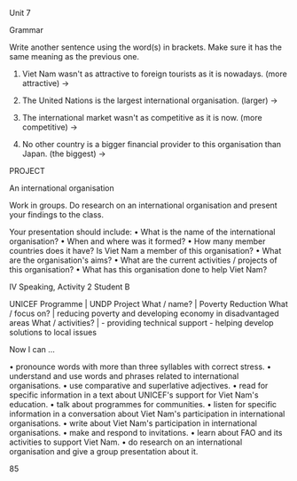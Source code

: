 Unit 7

Grammar

Write another sentence using the word(s) in brackets. Make sure it has the same meaning as the previous one.

1. Viet Nam wasn't as attractive to foreign tourists as it is nowadays. (more attractive)
→

2. The United Nations is the largest international organisation. (larger)
→

3. The international market wasn't as competitive as it is now. (more competitive)
→

4. No other country is a bigger financial provider to this organisation than Japan. (the biggest)
→

PROJECT

An international organisation

Work in groups. Do research on an international organisation and present your findings to the class.

Your presentation should include:
• What is the name of the international organisation?
• When and where was it formed?
• How many member countries does it have? Is Viet Nam a member of this organisation?
• What are the organisation's aims?
• What are the current activities / projects of this organisation?
• What has this organisation done to help Viet Nam?

IV Speaking, Activity 2
Student B

UNICEF Programme | UNDP Project
What / name? | Poverty Reduction
What / focus on? | reducing poverty and developing economy in disadvantaged areas
What / activities? | - providing technical support - helping develop solutions to local issues

Now I can ...

• pronounce words with more than three syllables with correct stress.
• understand and use words and phrases related to international organisations.
• use comparative and superlative adjectives.
• read for specific information in a text about UNICEF's support for Viet Nam's education.
• talk about programmes for communities.
• listen for specific information in a conversation about Viet Nam's participation in international organisations.
• write about Viet Nam's participation in international organisations.
• make and respond to invitations.
• learn about FAO and its activities to support Viet Nam.
• do research on an international organisation and give a group presentation about it.

85